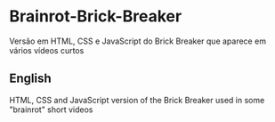 # Brainrot-Brick-Breaker
Versão em HTML, CSS e JavaScript do Brick Breaker que aparece em vários vídeos curtos

## English
HTML, CSS and JavaScript version of the Brick Breaker used in some "brainrot" short videos

